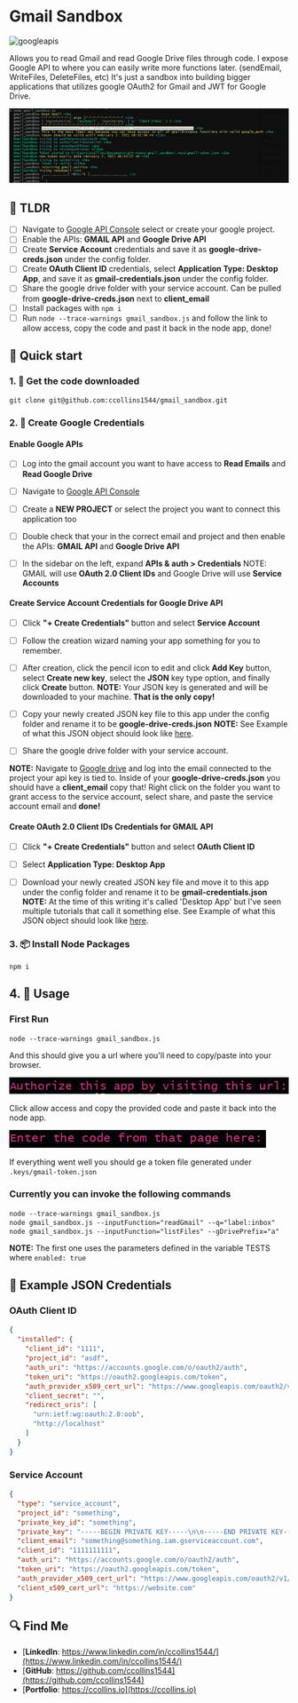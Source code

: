 # Gmail Sandbox

![googleapis](https://img.shields.io/node/v/googleapis?label=googleapis)

Allows you to read Gmail and read Google Drive files through code. I expose Google API to where you can easily write more functions later. (sendEmail, WriteFiles, DeleteFiles, etc) It's just a sandbox into building bigger applications that utilizes google OAuth2 for Gmail and JWT for Google Drive.


![](assets/gmail-sandbox-preview.png)

## 🏃 TLDR
- [ ] Navigate to [Google API Console](https://console.developers.google.com/) select or create your google project. 
- [ ] Enable the APIs: **GMAIL API** and **Google Drive API**
- [ ] Create **Service Account** credentials and save it as **google-drive-creds.json** under the config folder.
- [ ] Create **OAuth Client ID** credentials, select **Application Type: Desktop App**, and save it as **gmail-credentials.json** under the config folder.
- [ ] Share the google drive folder with your service account. Can be pulled from **google-drive-creds.json** next to **client_email**
- [ ] Install packages with `npm i`
- [ ] Run `node --trace-warnings gmail_sandbox.js` and follow the link to allow access, copy the code and past it back in the node app, done!

## 🚀 Quick start

### 1. 💾 Get the code downloaded

```shell
git clone git@github.com:ccollins1544/gmail_sandbox.git

```


### 2. 📜 Create Google Credentials 
#### Enable Google APIs

- [ ] Log into the gmail account you want to have access to **Read Emails** and **Read Google Drive**
- [ ] Navigate to [Google API Console](https://console.developers.google.com/)
- [ ] Create a **NEW PROJECT** or select the project you want to connect this application too
- [ ] Double check that your in the correct email and project and then enable the APIs: **GMAIL API** and **Google Drive API**
- [ ] In the sidebar on the left, expand **APIs & auth > Credentials**
NOTE: GMAIL will use **OAuth 2.0 Client IDs** and Google Drive will use **Service Accounts** 



#### Create Service Account Credentials for Google Drive API 

- [ ] Click **"+ Create Credentials"** button and select **Service Account** 
- [ ] Follow the creation wizard naming your app something for you to remember. 
- [ ] After creation, click the pencil icon to edit and click **Add Key** button, select **Create new key**, select the **JSON** key type option, and finally click **Create** button. 
**NOTE:** Your JSON key is generated and will be downloaded to your machine. **That is the only copy!**

- [ ] Copy your newly created JSON key file to this app under the config folder and rename it to be **google-drive-creds.json**
**NOTE:** See Example of what this JSON object should look like [here](#oauth-client-id).

- [ ] Share the google drive folder with your service account. 

**NOTE:** Navigate to [Google drive](https://drive.google.com/) and log into the email connected to the project your api key is tied to. 
Inside of your **google-drive-creds.json** you should have a **client_email** copy that! 
Right click on the folder you want to grant access to the service account, select share, and paste the service account email and **done!**


#### Create OAuth 2.0 Client IDs Credentials for GMAIL API 

- [ ] Click **"+ Create Credentials"** button and select **OAuth Client ID** 
- [ ] Select **Application Type: Desktop App**

- [ ] Download your newly created JSON key file and move it to this app under the config folder and rename it to be **gmail-credentials.json**
**NOTE:** At the time of this writing it's called 'Desktop App' but I've seen multiple tutorials that call it something else. See Example of what this JSON object should look like [here](#service-account).



### 3. 📦 Install Node Packages 

```shell
npm i 
```

## 4. 🥑 Usage

### First Run 


```shell 
node --trace-warnings gmail_sandbox.js
```

And this should give you a url where you'll need to copy/paste into your browser. 

![](assets/authorize-this-app.png)


Click allow access and copy the provided code and paste it back into the node app. 

![](assets/enter-code.png)

If everything went well you should ge a token file generated under `.keys/gmail-token.json`


### Currently you can invoke the following commands

```shell
node --trace-warnings gmail_sandbox.js
node gmail_sandbox.js --inputFunction="readGmail" --q="label:inbox"
node gmail_sandbox.js --inputFunction="listFiles" --gDrivePrefix="a"
```

**NOTE:** The first one uses the parameters defined in the variable TESTS where `enabled: true` 


## 📂 Example JSON Credentials 

### OAuth Client ID

```JSON
{
  "installed": {
    "client_id": "1111",
    "project_id": "asdf",
    "auth_uri": "https://accounts.google.com/o/oauth2/auth",
    "token_uri": "https://oauth2.googleapis.com/token",
    "auth_provider_x509_cert_url": "https://www.googleapis.com/oauth2/v1/certs",
    "client_secret": "",
    "redirect_uris": [
      "urn:ietf:wg:oauth:2.0:oob",
      "http://localhost"
    ]
  }
}
```

### Service Account 

```JSON
{
  "type": "service_account",
  "project_id": "something",
  "private_key_id": "something",
  "private_key": "-----BEGIN PRIVATE KEY-----\n\n-----END PRIVATE KEY-----\n",
  "client_email": "something@something.iam.gserviceaccount.com",
  "client_id": "1111111111",
  "auth_uri": "https://accounts.google.com/o/oauth2/auth",
  "token_uri": "https://oauth2.googleapis.com/token",
  "auth_provider_x509_cert_url": "https://www.googleapis.com/oauth2/v1/certs",
  "client_x509_cert_url": "https://website.com"
}
```

## 🔍 Find Me 

 - [**LinkedIn**: https://www.linkedin.com/in/ccollins1544/](https://www.linkedin.com/in/ccollins1544/)
 - [**GitHub**: https://github.com/ccollins1544](https://github.com/ccollins1544)
 - [**Portfolio**: https://ccollins.io](https://ccollins.io)
